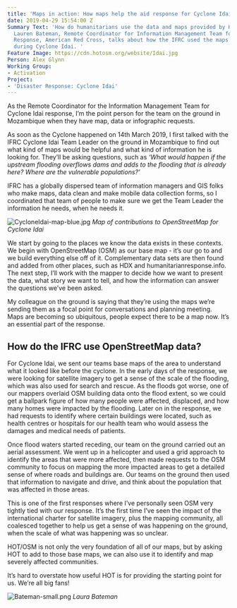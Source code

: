 ```yaml
---
title: 'Maps in action: How maps help the aid response for Cyclone Idai'
date: 2019-04-29 15:54:00 Z
Summary Text: 'How do humanitarians use the data and maps provided by HOT and OpenStreetMap?
  Lauren Bateman, Remote Coordinator for Information Management Team for Cyclone Idai
  Response, American Red Cross, talks about how the IFRC used the maps on the ground
  during Cyclone Idai. '
Feature Image: https://cdn.hotosm.org/website/Idai.jpg
Person: Alex Glynn
Working Group:
- Activation
Project:
- 'Disaster Response: Cyclone Idai'
---
```


As the Remote Coordinator for the Information Management Team for Cyclone Idai response, I’m the point person for the team on the ground in Mozambique when they have map, data or infographic requests.

As soon as the Cyclone happened on 14th March 2019, I first talked with the IFRC Cyclone Idai Team Leader on the ground in Mozambique to find out what kind of maps would be helpful and what kind of information he is looking for. They’ll be asking questions, such as *‘What would happen if the upstream flooding overflows dams and adds to the flooding that is already here? Where are the vulnerable populations?’*

IFRC has a globally dispersed team of information managers and GIS folks who make maps, data clean and make mobile data collection forms, so I coordinated that team of people to make sure we get the Team Leader the information he needs, when he needs it.

![CycloneIdai-map-blue.jpg](https://cdn.hotosm.org/website/CycloneIdai-map-blue.jpg)
*Map of contributions to OpenStreetMap for Cyclone Idai*

We start by going to the places we know the data exists in these contexts. We begin with OpenStreetMap (OSM) as our base map - it’s our go to and we build everything else off of it. Complementary data sets are then found and added from other places, such as HDX and humanitarianresponse.info. The next step, I’ll work with the mapper to decide how we want to present the data, what story we want to tell, and how the information can answer the questions we’ve been asked.

My colleague on the ground is saying that they’re using the maps we’re sending them as a focal point for conversations and planning meeting. Maps are becoming so ubiquitous, people expect there to be a map now. It’s an essential part of the response.

## How do the IFRC use OpenStreetMap data?

For Cyclone Idai, we sent our teams base maps of the area to understand what it looked like before the cyclone. In the early days of the response, we were looking for satellite imagery to get a sense of the scale of the flooding, which was also used for search and rescue. As the floods got worse, one of our mappers overlaid OSM building data onto the flood extent, so we could get a ballpark figure of how many people were affected, displaced, and how many homes were impacted by the flooding. Later on in the response, we had requests to identify where certain buildings were located, such as health centres or hospitals for our health team who would assess the damages and medical needs of patients.

Once flood waters started receding, our team on the ground carried out an aerial assessment. We went up in a helicopter and used a grid approach to identify the areas that were more affected, then made requests to the OSM community to focus on mapping the more impacted areas to get a detailed sense of where roads and buildings are. Our teams on the ground then used that information to navigate and drive, and think about the population that was affected in those areas.


This is one of the first responses where I’ve personally seen OSM very tightly tied with our response. It’s the first time I’ve seen the impact of the international charter for satellite imagery, plus the mapping community, all coalesced together to help us get a sense of was happening on the ground, when the scale of what was happening was so unclear.

HOT/OSM is not only the very foundation of all of our maps, but by asking HOT to add to those base maps, we can also use it to identify and map severely affected communities.

It’s hard to overstate how useful HOT is for providing the starting point for us. We’re all big fans!

![Bateman-small.png](https://cdn.hotosm.org/website/Bateman-small.png)
*Laura Bateman*